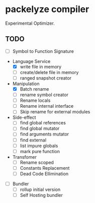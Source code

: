 # packelyze compiler

Experimental Optimizer.

## TODO

- [ ] Symbol to Function Signature

- Language Service
  - [x] write file in memory
  - [ ] create/delete file in memory 
  - [ ] ranged snapshot creator
- Manipulation
  - [x] Batch rename
  - [ ] rename symbol creator
  - [ ] Rename locals
  - [ ] Rename internal interface
  - [ ] Skip rename for external modules
- Side-effect
  - [ ] find global references
  - [ ] find global mutator
  - [ ] find arguments mutator
  - [ ] find external 
  - [ ] list impure globals
  - [ ] mark pure function
- Transfomer
  - [ ] Rename scoped
  - [ ] Constants Replacement
  - [ ] Dead Code Ellimination
- [ ] Bundler
  - [ ] rollup initial version
  - [ ] Self Hosting bundler